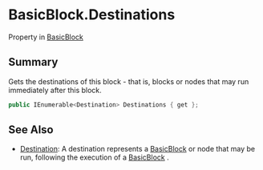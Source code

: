# BasicBlock.Destinations

Property in [BasicBlock](/docs/api/csharp/yarn.compiler.basicblock.md)

## Summary


Gets the destinations of this block - that is, blocks or nodes that
may run immediately after this block.


```csharp
public IEnumerable<Destination> Destinations { get };
```

## See Also

* [Destination](/docs/api/csharp/yarn.compiler.basicblock.destination.md): A destination represents a  <a href="yarn.compiler.basicblock.md">BasicBlock</a>  or node that may be run, following the execution of a  <a href="yarn.compiler.basicblock.md">BasicBlock</a> .

